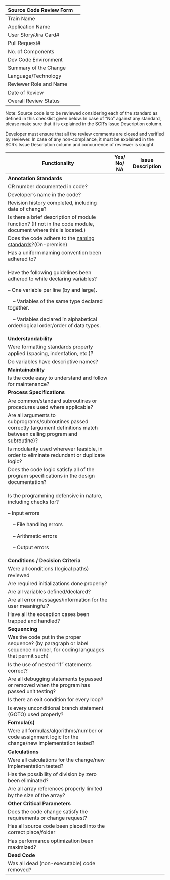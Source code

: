 |**Source Code Review Form**||
| - | - |
|Train Name||     
|Application Name||  &emsp;&emsp;&emsp;&emsp;&emsp;&emsp;
|User Story/Jira Card#||
|Pull Request#||
|No. of Components||
|Dev Code Environment||
|Summary of the Change||
|Language/Technology||
|Reviewer Role and Name||
|Date of Review||
|Overall Review Status||
Note: Source code is to be reviewed considering each of the standard as defined in this checklist given below. In case of “No” against any standard, please make sure that it is explained in the SCR’s Issue Description column.

Developer must ensure that all the review comments are closed and verified by reviewer. In case of any non-compliance, it must be explained in the SCR’s Issue Description column and concurrence of reviewer is sought. 

|**Functionality**|**Yes/ No/ NA**|**Issue Description**|
| - | :-: | - |
|**Annotation Standards**||
|CR number documented in code?|||
|Developer’s name in the code?|||
|Revision history completed, including date of change?|||
|Is there a brief description of module function? (If not in the code module, document where this is located.)|||
|Does the code adhere to the [naming standards](https://gso.my.salesforce.com/069b0000003Z327)?(On-premise)|||
|Has a uniform naming convention been adhered to?|||
|<p>Have the following guidelines been adhered to while declaring variables?</p><p>– One variable per line (by and large).</p><p>&emsp;– Variables of the same type declared together.</p><p>&emsp;– Variables declared in alphabetical order/logical order/order of data types.</p>|||
|**Understandability**||
|Were formatting standards properly applied (spacing, indentation, etc.)?|||
|Do variables have descriptive names?|||
|**Maintainability**||
|Is the code easy to understand and follow for maintenance?|||
|**Process Specifications**||
|Are common/standard subroutines or procedures used where applicable?|||
|Are all arguments to subprograms/subroutines passed correctly (argument definitions match between calling program and subroutine)?|||
|Is modularity used wherever feasible, in order to eliminate redundant or duplicate logic?|||
|Does the code logic satisfy all of the program specifications in the design documentation?|||
|<p>Is the programming defensive in nature, including checks for?</p><p>– Input errors</p><p>&emsp;– File handling errors</p><p>&emsp;– Arithmetic errors</p><p>&emsp;– Output errors</p>|||
|**Conditions / Decision Criteria**||
|Were all conditions (logical paths) reviewed|||
|Are required initializations done properly?|||
|Are all variables defined/declared?|||
|Are all error messages/information for the user meaningful?|||
|Have all the exception cases been trapped and handled?|||
|**Sequencing**||
|Was the code put in the proper sequence? (by paragraph or label sequence number, for coding languages that permit such)|||
|Is the use of nested “if” statements correct?|||
|Are all debugging statements bypassed or removed when the program has passed unit testing? |||
|Is there an exit condition for every loop?|||
|Is every unconditional branch statement (GOTO) used properly?|||
|**Formula(s)**||
|Were all formulas/algorithms/number or code assignment logic for the change/new implementation tested?|||
|**Calculations**||
|Were all calculations for the change/new implementation tested?|||
|Has the possibility of division by zero been eliminated?|||
|Are all array references properly limited by the size of the array?|||
|**Other Critical Parameters**||
|Does the code change satisfy the requirements or change request?|||
|Has all source code been placed into the correct place/folder|||
|Has performance optimization been maximized?|||
|**Dead Code**||
|Was all dead (non-executable) code removed?|||
